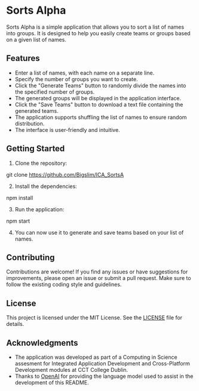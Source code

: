  # Sorts Alpha

Sorts Alpha is a simple application that allows you to sort a list of names into groups. It is designed to help you easily create teams or groups based on a given list of names.

## Features

- Enter a list of names, with each name on a separate line.
- Specify the number of groups you want to create.
- Click the "Generate Teams" button to randomly divide the names into the specified number of groups.
- The generated groups will be displayed in the application interface.
- Click the "Save Teams" button to download a text file containing the generated teams.
- The application supports shuffling the list of names to ensure random distribution.
- The interface is user-friendly and intuitive.

## Getting Started

1. Clone the repository:

git clone https://github.com/Bigslim/ICA_SortsA

2. Install the dependencies:

npm install

3. Run the application:

npm start

4. You can now use it to generate and save teams based on your list of names.

## Contributing

Contributions are welcome! If you find any issues or have suggestions for improvements, please open an issue or submit a pull request. Make sure to follow the existing coding style and guidelines.

## License

This project is licensed under the MIT License. See the [LICENSE](LICENSE) file for details.

## Acknowledgments

- The application was developed as part of a Computing in Science assesment for Integrated Application Development and Cross-Platform Development modules at CCT College Dublin.
- Thanks to [OpenAI](https://openai.com/) for providing the language model used to assist in the development of this README.